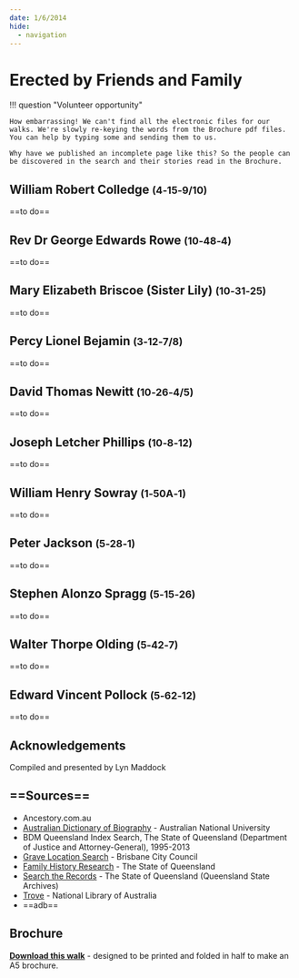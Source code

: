 ```yaml
---
date: 1/6/2014
hide:
  - navigation
---
```


# Erected by Friends and Family

!!! question "Volunteer opportunity"

    How embarrassing! We can't find all the electronic files for our walks. We're slowly re-keying the words from the Brochure pdf files. You can help by typing some and sending them to us. 
    
    Why have we published an incomplete page like this? So the people can be discovered in the search and their stories read in the Brochure.

<!-- 

![](../assets/john-devoy-residence-1908.jpg){ width="70%" }  

*<small>[Devoy residence in Ashgrove, Brisbane, ca. 1908](http://onesearch.slq.qld.gov.au/permalink/f/1upgmng/slq_alma21218171470002061). The Devoy residence was in Three Mile Scrub Road (now Ashgrove Avenue), off Waterworks Road. John Devoy was the manager of Castlemaine Perkins. — State Library of Queensland.</small>*

-->

<!--
???+ Example "Directions" 

    Starting point
    Walking directions to first headstone... is the grave of...
    
    ![](../assets/404.png){ width="15%" }
-->

## William Robert Colledge <small>(4‑15‑9/10)</small>

==to do==

<!--
??? Example "Directions" 

    Walking directions to next headstone... is the grave of...
    
    ![](../assets/404.png){ width="15%" }
-->

## Rev Dr George Edwards Rowe <small>(10‑48‑4)</small>

==to do==

## Mary Elizabeth Briscoe (Sister Lily) <small>(10‑31‑25)</small>

==to do==

## Percy Lionel Bejamin <small>(3‑12‑7/8)</small>

==to do==

## David Thomas Newitt <small>(10‑26‑4/5)</small>

==to do==

## Joseph Letcher Phillips <small>(10‑8‑12)</small>

==to do==

## William Henry Sowray <small>(1‑50A‑1)</small>

==to do==

## Peter Jackson <small>(5‑28‑1)</small>

==to do==

## Stephen Alonzo Spragg <small>(5‑15‑26)</small>

==to do==

## Walter Thorpe Olding <small>(5‑42‑7)</small>

==to do==

## Edward Vincent Pollock <small>(5‑62‑12)</small>

==to do==


## Acknowledgements

Compiled and presented by Lyn Maddock

## ==Sources==

- Ancestory.com.au
- [Australian Dictionary of Biography](https://adb.anu.edu.au) - Australian National University
- BDM Queensland Index Search, The State of Queensland (Department of Justice and Attorney-General), 1995-2013
- [Grave Location Search](http://graves.brisbane.qld.gov.au) - Brisbane City Council
- [Family History Research](https://www.familyhistory.bdm.qld.gov.au) - The State of Queensland
- [Search the Records](https://www.qld.gov.au/recreation/arts/heritage/archives/search-the-records) - The State of Queensland (Queensland State Archives)
- [Trove](https://trove.nla.gov.au) - National Library of Australia
- ==adb==


<div class="noprint" markdown="1">

## Brochure

**[Download this walk](../assets/guides/erected-by-friends.pdf)** - designed to be printed and folded in half to make an A5 brochure.

</div>
